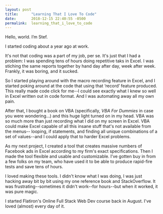 ```yaml
---
layout: post
title:      "Learning That I Love To Code"
date:       2018-12-15 22:40:55 -0500
permalink:  learning_that_i_love_to_code
---
```



Hello, world. I’m Stef. 

I started coding about a year ago at work. 

It's not that coding was a part of my job, per se. It's just that I had a problem: I was spending tens of hours doing repetitive taks in Excel. I was stiching the same reports together by hand day after day, week after week. Frankly, it was boring, and it sucked.

So I started playing around with the macro recording feature in Excel, and I started poking around at the code that using that ‘record’ feature produced. This really made code click for me--I could see exactly what I knew so well in Excel written out in code format. And I was automating away all my own pain.

After that, I bought a book on VBA (specifically, *VBA For Dummies* in case you were wondering...) and this huge light turned on in my head. VBA was so much more than just recording what I did on my screen in Excel. VBA could make Excel capable of all this insane stuff that's not available from the menus-- looping, if statements, and finding all unique combinations of a set of values--and I could apply that to harder Excel problems.

As my next project, I created a tool that creates massive numbers of Facebook ads in Excel according to my firm's exact specifications. Then I made the tool flexible and usable and customizable. I’ve gotten buy in from a few folks on my team, who have used it to be able to produce rapid-fire tests and save tens of hours.

I loved making these tools. I didn't know what I was doing, I was just hacking away bit by bit using my one reference book and StackOverflow. It was frustrating--sometimes it didn't work--for hours--but when it worked, it was pure magic.

I started Flatiron's Online Full Stack Web Dev course back in August. I've loved (almost) every day of it. 
